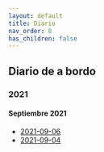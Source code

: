 ```yaml
---
layout: default
title: Diario
nav_order: 8
has_children: false
---
```


## Diario de a bordo
### 2021
#### Septiembre 2021
- [2021-09-06](./2021-09-06.md)
- [2021-09-04](./2021-09-04.md)